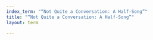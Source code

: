 ```yaml
---
index_term: "“Not Quite a Conversation: A Half-Song”"
title: "“Not Quite a Conversation: A Half-Song”"
layout: term

---
```

